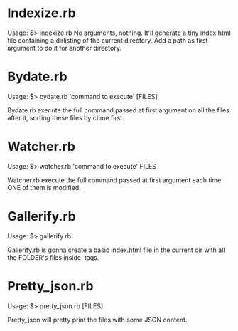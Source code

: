 # Indexize.rb

Usage: $> indexize.rb
No arguments, nothing. It'll generate a tiny index.html file containing a dirlisting of the current directory. Add a path as first argument to do it for another directory.


# Bydate.rb

Usage: $> bydate.rb 'command to execute' [FILES]

Bydate.rb execute the full command passed at first argument on all the files after it, sorting these files by ctime first.


# Watcher.rb

Usage: $> watcher.rb 'command to execute' FILES

Watcher.rb execute the full command passed at first argument each time ONE of them is modified.

# Gallerify.rb

Usage: $> gallerify.rb <FOLDER>

Gallerify.rb is gonna create a basic index.html file in the current dir with all the FOLDER's files inside <img> tags.

# Pretty\_json.rb

Usage: $> pretty\_json.rb [FILES]

Pretty\_json will pretty print the files with some JSON content.
